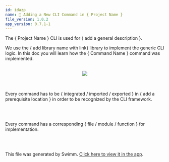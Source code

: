 ```yaml
---
id: idazp
name: 🧰 Adding a New CLI Command in { Project Name }
file_version: 1.0.2
app_version: 0.7.1-1
---
```


The { Project Name } CLI is used for { add a general description }.

We use the { add library name with link} library to implement the generic CLI logic. In this doc you will learn how the { Command Name } command was implemented.

<br/>

<div align="center"><img src="https://firebasestorage.googleapis.com/v0/b/swimmio-content/o/repositories%2F5uDzblDyNSQUaETEGltk%2F1f20ce9f-92b6-45ff-a476-3a55dd900d44.png?alt=media&token=21bf3a7a-9a98-4abe-bb0b-d0599a031889" style="width:'25%'"/></div>

<br/>



<br/>

Every command has to be { integrated / imported / exported } in { add a prerequisite location } in order to be recognized by the CLI framework.

<br/>



<br/>

Every command has a corresponding { file / module / function } for implementation.

<br/>



<br/>

This file was generated by Swimm. [Click here to view it in the app](https://app.swimm.io/repos/Z2l0aHViJTNBJTNBdGVtcGxhdGVzJTNBJTNBc3dpbW1pbw==/docs/idazp).